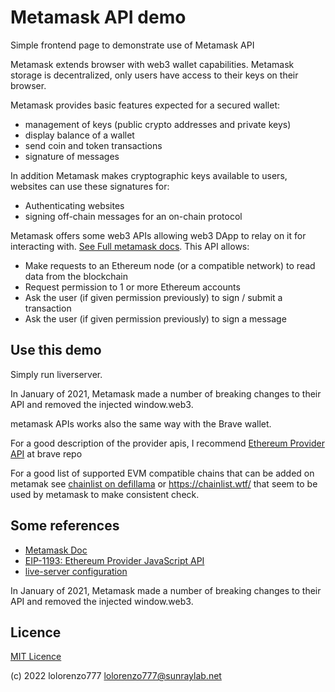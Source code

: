 # Metamask API demo

Simple frontend page to demonstrate use of Metamask API

Metamask extends browser with web3 wallet capabilities. Metamask storage is decentralized, only users have access to their keys on their browser.

Metamask provides basic features expected for a secured wallet:

- management of keys (public crypto addresses and private keys)
- display balance of a wallet
- send coin and token transactions
- signature of messages

In addition Metamask makes cryptographic keys available to users, websites can use these signatures for:

- Authenticating websites
- signing off-chain messages for an on-chain protocol

Metamask offers some web3 APIs allowing web3 DApp to relay on it for interacting with. [See Full metamask docs](https://docs.metamask.io/guide/). This API allows:

- Make requests to an Ethereum node (or a compatible network) to read data from the blockchain
- Request permission to 1 or more Ethereum accounts
- Ask the user (if given permission previously) to sign / submit a transaction
- Ask the user (if given permission previously) to sign a message
  
## Use this demo

Simply run liverserver.

In January of 2021, Metamask made a number of breaking changes to their API and removed the injected window.web3.

metamask APIs works also the same way with the Brave wallet.

For a good description of the provider apis, I recommend [Ethereum Provider API](https://github.com/brave/brave-browser/wiki/Ethereum-Provider-API) at brave repo

For a good list of supported EVM compatible chains that can be added on metamak see [chainlist on defillama](https://github.com/DefiLlama/chainlist) or https://chainlist.wtf/ that seem to be used by metamask to make consistent check.

## Some references

- [Metamask Doc](https://docs.metamask.io/guide/)
- [EIP-1193: Ethereum Provider JavaScript API](https://eips.ethereum.org/EIPS/eip-1193)
- [live-server configuration](https://github.com/ritwickdey/vscode-live-server/blob/HEAD/docs/settings.md)

In January of 2021, Metamask made a number of breaking changes to their API and removed the injected window.web3.

## Licence 

[MIT Licence](LICENSE)

(c) 2022 lolorenzo777 <lolorenzo777@sunraylab.net>

